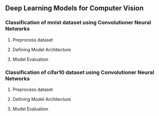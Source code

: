## Deep Learning Models for Computer Vision

### Classification of mnist dataset using Convolutioner Neural Networks

1. Preprocess dataset

1. Defining Model Architecture

1. Model Evaluation

### Classification of cifar10 dataset using Convolutioner Neural Networks

1. Preprocess dataset

1. Defining Model Architecture

1. Model Evaluation
